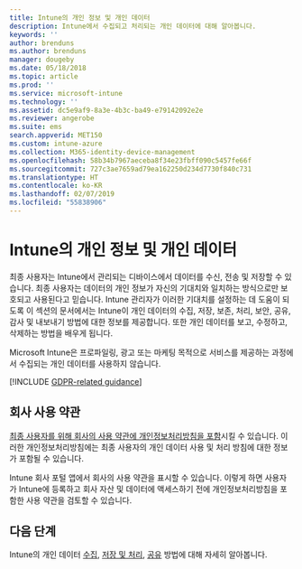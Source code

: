 ```yaml
---
title: Intune의 개인 정보 및 개인 데이터
description: Intune에서 수집되고 처리되는 개인 데이터에 대해 알아봅니다.
keywords: ''
author: brenduns
ms.author: brenduns
manager: dougeby
ms.date: 05/18/2018
ms.topic: article
ms.prod: ''
ms.service: microsoft-intune
ms.technology: ''
ms.assetid: dc5e9af9-8a3e-4b3c-ba49-e79142092e2e
ms.reviewer: angerobe
ms.suite: ems
search.appverid: MET150
ms.custom: intune-azure
ms.collection: M365-identity-device-management
ms.openlocfilehash: 58b34b7967aeceba8f34e23fbff090c5457fe66f
ms.sourcegitcommit: 727c3ae7659ad79ea162250d234d7730f840c731
ms.translationtype: HT
ms.contentlocale: ko-KR
ms.lasthandoff: 02/07/2019
ms.locfileid: "55838906"
---
```

# <a name="privacy-and-personal-data-in-intune"></a>Intune의 개인 정보 및 개인 데이터

최종 사용자는 Intune에서 관리되는 디바이스에서 데이터를 수신, 전송 및 저장할 수 있습니다. 최종 사용자는 데이터의 개인 정보가 자신의 기대치와 일치하는 방식으로만 보호되고 사용된다고 믿습니다. Intune 관리자가 이러한 기대치를 설정하는 데 도움이 되도록 이 섹션의 문서에서는 Intune이 개인 데이터의 수집, 저장, 보존, 처리, 보안, 공유, 감사 및 내보내기 방법에 대한 정보를 제공합니다. 또한 개인 데이터를 보고, 수정하고, 삭제하는 방법을 배우게 됩니다.

Microsoft Intune은 프로파일링, 광고 또는 마케팅 목적으로 서비스를 제공하는 과정에서 수집되는 개인 데이터를 사용하지 않습니다.

[!INCLUDE [GDPR-related guidance](./includes/gdpr-dsr-and-stp-note.md)]

## <a name="your-company-terms-and-conditions"></a>회사 사용 약관

[최종 사용자를 위해 회사의 사용 약관에 개인정보처리방침을 포함](company-portal-app.md)시킬 수 있습니다. 이러한 개인정보처리방침에는 최종 사용자의 개인 데이터 사용 및 처리 방침에 대한 정보가 포함될 수 있습니다.

Intune 회사 포털 앱에서 회사의 사용 약관을 표시할 수 있습니다. 이렇게 하면 사용자가 Intune에 등록하고 회사 자산 및 데이터에 액세스하기 전에 개인정보처리방침을 포함한 사용 약관을 검토할 수 있습니다.

## <a name="next-steps"></a>다음 단계

Intune의 개인 데이터 [수집](privacy-data-collect.md), [저장 및 처리](privacy-data-store-process.md), [공유](privacy-data-secure-share.md) 방법에 대해 자세히 알아봅니다. 
